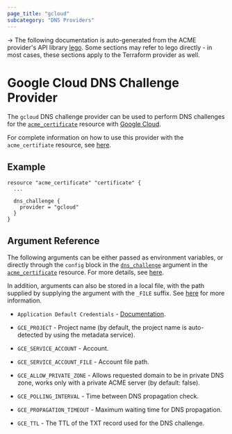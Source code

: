 ```yaml
---
page_title: "gcloud"
subcategory: "DNS Providers"
---
```


-> The following documentation is auto-generated from the ACME
provider's API library [lego](https://go-acme.github.io/lego/).  Some
sections may refer to lego directly - in most cases, these sections
apply to the Terraform provider as well.

# Google Cloud DNS Challenge Provider

The `gcloud` DNS challenge provider can be used to perform DNS challenges for
the [`acme_certificate`][resource-acme-certificate] resource with
[Google Cloud](https://cloud.google.com).

[resource-acme-certificate]: ../resources/certificate.md

For complete information on how to use this provider with the `acme_certifiate`
resource, see [here][resource-acme-certificate-dns-challenges].

[resource-acme-certificate-dns-challenges]: ../resources/certificate.md#using-dns-challenges

## Example

```hcl
resource "acme_certificate" "certificate" {
  ...

  dns_challenge {
    provider = "gcloud"
  }
}
```
## Argument Reference

The following arguments can be either passed as environment variables, or
directly through the `config` block in the
[`dns_challenge`][resource-acme-certificate-dns-challenge-arg] argument in the
[`acme_certificate`][resource-acme-certificate] resource. For more details, see
[here][resource-acme-certificate-dns-challenges].

[resource-acme-certificate-dns-challenge-arg]: ../resources/certificate.md#dns_challenge

In addition, arguments can also be stored in a local file, with the path
supplied by supplying the argument with the `_FILE` suffix. See
[here][acme-certificate-file-arg-example] for more information.

[acme-certificate-file-arg-example]: ../resources/certificate.md#using-variable-files-for-provider-arguments

* `Application Default Credentials` - [Documentation](https://cloud.google.com/docs/authentication/production#providing_credentials_to_your_application).
* `GCE_PROJECT` - Project name (by default, the project name is auto-detected by using the metadata service).
* `GCE_SERVICE_ACCOUNT` - Account.
* `GCE_SERVICE_ACCOUNT_FILE` - Account file path.

* `GCE_ALLOW_PRIVATE_ZONE` - Allows requested domain to be in private DNS zone, works only with a private ACME server (by default: false).
* `GCE_POLLING_INTERVAL` - Time between DNS propagation check.
* `GCE_PROPAGATION_TIMEOUT` - Maximum waiting time for DNS propagation.
* `GCE_TTL` - The TTL of the TXT record used for the DNS challenge.


